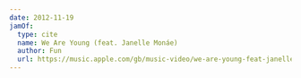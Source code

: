 ```yaml
---
date: 2012-11-19
jamOf:
  type: cite
  name: We Are Young (feat. Janelle Monáe)
  author: Fun
  url: https://music.apple.com/gb/music-video/we-are-young-feat-janelle-mon%C3%A1e/491621195
---
```

